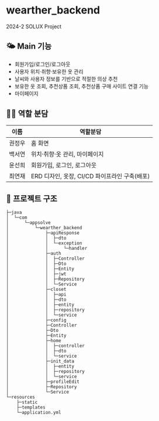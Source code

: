 # wearther_backend
2024-2 SOLUX Project

## 🌤️ Main 기능
- 회원가입/로그인/로그아웃
- 사용자 위치·취향·보유한 옷 관리
- 날씨와 사용자 정보를 기반으로 적절한 의상 추천
- 보유한 옷 조회, 추천상품 조회, 추천상품 구매 사이트 연결 기능
- 마이페이지

## 👩‍💻 역할 분담

| 이름  | 역할분담 |
|-----| ------ |
| 권정우 |홈 화면|
| 백서연 |위치·취향·옷 관리, 마이페이지|
| 윤선희 |회원가입, 로그인, 로그아웃|
| 최연재 |ERD 디자인, 옷장, CI/CD 파이프라인 구축(배포)|

## 🌳 프로젝트 구조
```
├─java
│  └─com
│      └─appsolve
│          └─wearther_backend
│              ├─apiResponse
│              │  ├─dto
│              │  └─exception
│              │      └─handler
│              ├─auth
│              │  ├─Controller
│              │  ├─Dto
│              │  ├─Entity
│              │  ├─jwt
│              │  ├─Repository
│              │  └─Service
│              ├─closet
│              │  ├─api
│              │  ├─dto
│              │  ├─entity
│              │  ├─repository
│              │  └─service
│              ├─config
│              ├─Controller
│              ├─Dto
│              ├─Entity
│              ├─home
│              │  ├─controller
│              │  ├─dto
│              │  └─service
│              ├─init_data
│              │  ├─entity
│              │  ├─repository
│              │  └─service
│              ├─profileEdit
│              ├─Repository
│              └─Service
└─resources
    ├─static 
    ├─templates
    └─application.yml
``` 
